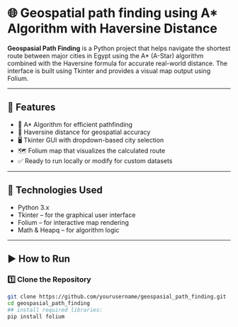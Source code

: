 # 🌐 Geospatial path finding using A* Algorithm with Haversine Distance 


**Geospasial Path Finding** is a Python project that helps navigate the shortest route between major cities in Egypt using the A* (A-Star) algorithm combined with the Haversine formula for accurate real-world distance. The interface is built using Tkinter and provides a visual map output using Folium.

---

## 🚀 Features

- 🔁 A* Algorithm for efficient pathfinding
- 📍 Haversine distance for geospatial accuracy
- 🖥️ Tkinter GUI with dropdown-based city selection
- 🗺️ Folium map that visualizes the calculated route
- ✅ Ready to run locally or modify for custom datasets

---

## 🧩 Technologies Used

- Python 3.x
- Tkinter – for the graphical user interface
- Folium – for interactive map rendering
- Math & Heapq – for algorithm logic
---

## ▶️ How to Run

### 1️⃣ Clone the Repository

```bash
git clone https://github.com/yourusername/geospasial_path_finding.git
cd geospasial_path_finding
## install required libraries:
pip install folium






